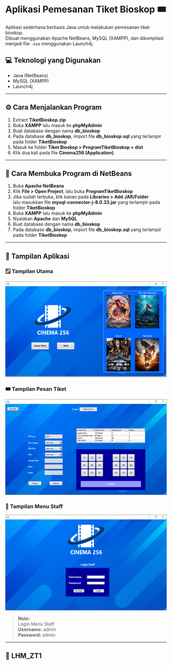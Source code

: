 # Aplikasi Pemesanan Tiket Bioskop 🎟️

Aplikasi sederhana berbasis Java untuk melakukan pemesanan tiket bioskop.  
Dibuat menggunakan Apache NetBeans, MySQL (XAMPP), dan dikompilasi menjadi file `.exe` menggunakan Launch4j.

## 💻 Teknologi yang Digunakan
- Java (NetBeans)
- MySQL (XAMPP)
- Launch4j

---

## ⚙️ Cara Menjalankan Program
1. Extract **TiketBioskop.zip**
2. Buka **XAMPP** lalu masuk ke **phpMyAdmin**
3. Buat database dengan nama **db_bioskop**
4. Pada database **db_bioskop**, import file **db_bioskop.sql** yang terlampir pada folder **TiketBioskop**
5. Masuk ke folder **Tiket Bioskop > ProgramTiketBioskop > dist**
6. Klik dua kali pada file **Cinema256 (Application)**

---

## 🧩 Cara Membuka Program di NetBeans
1. Buka **Apache NetBeans**
2. Klik **File > Open Project**, lalu buka **ProgramTiketBioskop**
3. Jika sudah terbuka, klik kanan pada **Libraries > Add JAR/Folder**  
   lalu masukkan file **mysql-connector-j-8.0.33.jar** yang terlampir pada folder **TiketBioskop**
4. Buka **XAMPP** lalu masuk ke **phpMyAdmin**
5. Nyalakan **Apache** dan **MySQL**
6. Buat database dengan nama **db_bioskop**
7. Pada database **db_bioskop**, import file **db_bioskop.sql** yang terlampir pada folder **TiketBioskop**

---

## 📸 Tampilan Aplikasi

### 🪟 Tampilan Utama
![Tampilan Utama](aset/Tampilan_Utama.png)

### 🎟️ Tampilan Pesan Tiket
![Tampilan Pesan Tiket](aset/Tampilan_Pesan_Tiket.png)

### 👥 Tampilan Menu Staff
![Tampilan Menu Staff](aset/Tampilan_Menu_Staff.png)

> **Note:**  
> Login Menu Staff  
> **Username:** admin  
> **Password:** admin  

---

## 👤 LHM_ZT1
